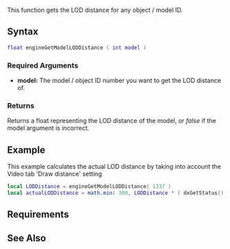 This function gets the LOD distance for any object / model ID.

Syntax
------

``` lua
float engineGetModelLODDistance ( int model ) 
```

### Required Arguments

-   **model:** The model / object ID number you want to get the LOD distance of.

### Returns

Returns a float representing the LOD distance of the model, or *false* if the model argument is incorrect.

Example
-------

This example calculates the actual LOD distance by taking into account the Video tab 'Draw distance' setting

``` lua
local LODDistance = engineGetModelLODDistance( 1337 )
local actualLODDistance = math.min( 300, LODDistance * ( dxGetStatus().SettingDrawDistance / 100 + 1 ) )
```

Requirements
------------

See Also
--------
